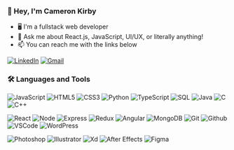 ### 👋 Hey, I'm Cameron Kirby

- :desktop_computer: I'm a fullstack web developer
- :speech_balloon: Ask me about React.js, JavaScript, UI/UX, or literally anything!
- :mailbox: You can reach me with the links below

[![LinkedIn](https://img.shields.io/badge/-LinkedIn-0A66C2?style=for-the-badge&logo=linkedin&logoColor=ffffff)](https://www.linkedin.com/in/kameroncirby/)
[![Gmail](https://img.shields.io/badge/-Gmail-EA4335?style=for-the-badge&logo=gmail&logoColor=ffffff)](mailto:cameronevankirby@gmail.com)

### 🛠 Languages and Tools

![JavaScript](https://img.shields.io/badge/-JavaScript-%23F7DF1C?style=flat-square&logo=javascript&logoColor=000000)
![HTML5](https://img.shields.io/badge/-HTML5-%23E44D27?style=flat-square&logo=html5&logoColor=ffffff)
![CSS3](https://img.shields.io/badge/-CSS3-%231572B6?style=flat-square&logo=css3)
![Python](http://img.shields.io/badge/-Python-3776AB?style=flat-square&logo=python&logoColor=ffffff)
![TypeScript](https://img.shields.io/badge/-TypeScript-3178C6?style=flat-square&logo=typescript&logoColor=ffffff)
![SQL](https://img.shields.io/badge/-SQL-4169E1?style=flat-square&logo=postgresql&logoColor=ffffff)
![Java](http://img.shields.io/badge/-Java-007396?style=flat-square&logo=java&logoColor=ffffff)
![C](https://img.shields.io/badge/-C-A8B9CC?style=flat-square&logo=c&logoColor=ffffff)
![C++](https://img.shields.io/badge/-C++-00599C?style=flat-square&logo=cplusplus&logoColor=ffffff)

![React](https://img.shields.io/badge/-React.js-61DAFB?style=flat-square&logo=react&logoColor=000000)
![Node](https://img.shields.io/badge/-Node.js-339933?style=flat-square&logo=Node.js&logoColor=ffffff)
![Express](https://img.shields.io/badge/-Express-000000?style=flat-square&logo=express&logoColor=ffffff)
![Redux](https://img.shields.io/badge/-Redux-764ABC?style=flat-square&logo=redux&logoColor=ffffff)
![Angular](https://img.shields.io/badge/-Angular-DD0031?style=flat-square&logo=angular&logoColor=ffffff)
![MongoDB](https://img.shields.io/badge/-MongoDB-47A248?style=flat-square&logo=mongodb&logoColor=ffffff)
![Git](https://img.shields.io/badge/-Git-F05032?style=flat-square&logo=git&logoColor=ffffff)
![Github](https://img.shields.io/badge/-Github-181717?style=flat-square&logo=github&logoColor=ffffff)
![VSCode](https://img.shields.io/badge/-VSCode-007ACC?style=flat-square&logo=visualstudiocode&logoColor=ffffff)
![WordPress](https://img.shields.io/badge/-WordPress-21759B?style=flat-square&logo=wordpress&logoColor=ffffff)

![Photoshop](https://img.shields.io/badge/-Photoshop-31A8FF?style=flat-square&logo=adobephotoshop&logoColor=000000)
![Illustrator](https://img.shields.io/badge/-Illustrator-FF9A00?style=flat-square&logo=adobeillustrator&logoColor=000000)
![Xd](https://img.shields.io/badge/-Xd-FF61F6?style=flat-square&logo=adobexd&logoColor=000000)
![After Effects](https://img.shields.io/badge/-After_Effects-9999FF?style=flat-square&logo=adobeaftereffects&logoColor=000000)
![Figma](https://img.shields.io/badge/-Figma-F24E1E?style=flat-square&logo=figma&logoColor=ffffff)


<!--
**cameron-kirby/cameron-kirby** is a ✨ _special_ ✨ repository because its `README.md` (this file) appears on your GitHub profile.

Here are some ideas to get you started:

- 🔭 I’m currently working on ...
- 🌱 I’m currently learning ...
- 👯 I’m looking to collaborate on ...
- 🤔 I’m looking for help with ...
- 💬 Ask me about ...
- 📫 How to reach me: ...
- 😄 Pronouns: ...
- ⚡ Fun fact: ...
-->

